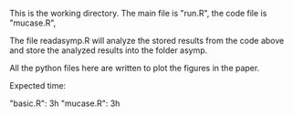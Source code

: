 This is the working directory. The main file is "run.R", the code file is "mucase.R", 

The file readasymp.R will analyze the stored results from the code above and store the analyzed results into the folder asymp.

All the python files here are written to plot the figures in the paper.


Expected time:

"basic.R": 3h
"mucase.R": 3h
